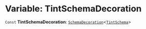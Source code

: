 # Variable: TintSchemaDecoration

`Const` **TintSchemaDecoration**: [`SchemaDecoration`](/en/auto-docs/utils/interfaces/SchemaDecoration-1.md)<[`TintSchema`](/en/auto-docs/utils/interfaces/TintSchema-1.md)>
